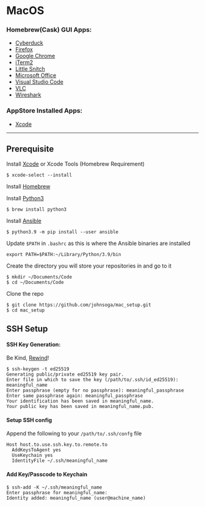 # MacOS

### Homebrew(Cask) GUI Apps:
- [Cyberduck](https://cyberduck.io/)
- [Firefox](https://www.mozilla.org/en-US/firefox/)
- [Google Chrome](https://www.google.com/chrome/)
- [iTerm2](https://www.iterm2.com/)
- [Little Snitch](https://www.obdev.at/products/littlesnitch/index.html)
- [Microsoft Office](https://products.office.com/en-us/mac/microsoft-office-for-mac)
- [Visual Studio Code](https://code.visualstudio.com/)
- [VLC](https://www.videolan.org/vlc/index.html)
- [Wireshark](https://www.wireshark.org/)

### AppStore Installed Apps:
- [Xcode](https://apps.apple.com/us/app/xcode/id497799835)

***

## Prerequisite
Install [Xcode](https://itunes.apple.com/us/app/xcode/id497799835) or Xcode Tools (Homebrew Requirement)

```
$ xcode-select --install
```
Install [Homebrew](https://docs.brew.sh/Installation)

Install [Python3](https://www.python.org/)
```
$ brew install python3
```

Install [Ansible](https://docs.ansible.com/ansible/latest/installation_guide/intro_installation.html)
```
$ python3.9 -m pip install --user ansible
```

Update `$PATH` in `.bashrc` as this is where the Ansible binaries are installed
```
export PATH=$PATH:~/Library/Python/3.9/bin
```

Create the directory you will store your repositories in and go to it
```
$ mkdir ~/Documents/Code
$ cd ~/Documents/Code
```

Clone the repo
```
$ git clone https://github.com/johnsoga/mac_setup.git
$ cd mac_setup
```

## SSH Setup
#### SSH Key Generation:
Be Kind, [Rewind](https://www.ssh.com/ssh/keygen)!

```
$ ssh-keygen -t ed25519
Generating public/private ed25519 key pair.
Enter file in which to save the key (/path/to/.ssh/id_ed25519): meaningful_name
Enter passphrase (empty for no passphrase): meaningful_passphrase
Enter same passphrase again: meaningful_passphrase
Your identification has been saved in meaningful_name.
Your public key has been saved in meaningful_name.pub.
```

#### Setup SSH config
Append the following to your `/path/to/.ssh/confg` file
```
Host host.to.use.ssh.key.to.remote.to
  AddKeysToAgent yes
  UseKeychain yes
  IdentityFile ~/.ssh/meaningful_name
```

#### Add Key/Passcode to Keychain
```
$ ssh-add -K ~/.ssh/meaningful_name
Enter passphrase for meaningful_name:
Identity added: meaningful_name (user@machine_name)
```
